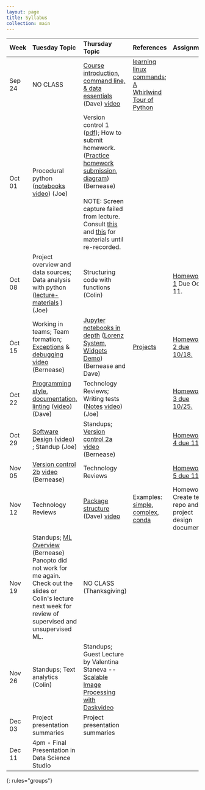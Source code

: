 ```yaml
---
layout: page
title: Syllabus
collection: main
---
```


| Week          | Tuesday Topic       | Thursday Topic     | References         | Assignment   |
|:--------------|:--------------------|:-------------------|:-------------------|:-------------|
|Sep 24 | NO CLASS | [Course introduction, command line, & data essentials](https://github.com/UWSEDS/LectureNotes/blob/master/01_Course_Introduction_Command_Line_Data_Essentials/01_Course_Introduction_Command_Line_Data_Essentials.pptx?raw=true) (Dave) [video](https://uw.hosted.panopto.com/Panopto/Pages/Viewer.aspx?id=a8b5dda0-778e-48d8-9f1d-a9680159ac29) | [learning linux commands](http://linuxcommand.org/lc3_learning_the_shell.php); [A Whirlwind Tour of Python](https://jakevdp.github.io/WhirlwindTourOfPython/) | |
|Oct 01  | Procedural python ([notebooks](https://github.com/UWSEDS/LectureNotes/tree/master/02_Procedural_Python) [video](https://uw.hosted.panopto.com/Panopto/Pages/Viewer.aspx?id=0e0e7114-c781-42cd-a0ea-a96d015b0504)) (Joe) | Version control 1 ([pdf](https://github.com/UWSEDS/LectureNotes/raw/master/03_Version_Control_1/03_Version_Control_1.pdf)); How to submit homework. ([Practice homework submission](https://classroom.github.com/a/_tncTrOr), [diagram](https://github.com/UWSEDS/LectureNotes/raw/master/03_Version_Control_1/Version_Control_Diagram_1.pdf)) (Bernease) <br><br> NOTE: Screen capture failed from lecture. Consult [this](https://swcarpentry.github.io/git-novice/) and [this](https://www.atlassian.com/git/tutorials) for materials until re-recorded. | |
|Oct 08  | Project overview and data sources; Data analysis with python ([lecture-materials](https://github.com/UWSEDS/LectureNotes/tree/master/04_ProjectOverview_AnalysisWorkflow) )(Joe)      | Structuring code with functions (Colin)|| [Homework 1](https://classroom.github.com/a/cgcLxAfZ) Due Oct 11. |
|Oct 15  | Working in teams; Team formation; [Exceptions](https://github.com/UWSEDS/LectureNotes/blob/master/06_Projects_Exceptions_Testing/Exceptions.ipynb) & [debugging](https://github.com/UWSEDS/LectureNotes/blob/master/06_Projects_Exceptions_Testing/Debugging.ipynb) [video](https://uw.hosted.panopto.com/Panopto/Pages/Viewer.aspx?id=b25ef301-17ec-4510-b5e9-a97b015b6c20) (Bernease)     | [Jupyter notebooks in depth](https://raw.githubusercontent.com/UWSEDS/LectureNotes/master/07-Jupyter-Notebook-In-Depth/Jupyter%20Notebook%20In%20Depth.ipynb) ([Lorenz System](https://raw.githubusercontent.com/UWSEDS/LectureNotes/master/07-Jupyter-Notebook-In-Depth/LorenzSystem.ipynb), [Widgets Demo](https://raw.githubusercontent.com/UWSEDS/LectureNotes/master/07-Jupyter-Notebook-In-Depth/WidgetsDemo.ipynb)) (Bernease and Dave) | [Projects](http://uwseds.github.io/projects.html) | [Homework 2 due 10/18.](https://classroom.github.com/a/9xEwb4S7) |
|Oct 22  | [Programming style, documentation, linting](https://github.com/UWSEDS/LectureNotes/blob/master/08-Documentation-and-Style/Documentation_and_Style.pptx?raw=true) ([video](https://uw.hosted.panopto.com/Panopto/Pages/Viewer.aspx?id=0e19cbee-d93f-42de-89b7-a982015bb3c3)) (Dave)                              | Technology Reviews; Writing tests ([Notes](https://github.com/UWSEDS/LectureNotes/tree/master/09_UnitTests) [video](https://uw.hosted.panopto.com/Panopto/Pages/Viewer.aspx?id=95bdcb97-308d-42dc-a2b7-a984015b4819)) (Joe) | |[Homework 3 due 10/25.](https://classroom.github.com/a/Gs1h4jPw)|
|Oct 29  | [Software Design](https://github.com/UWSEDS/LectureNotes/blob/master/10_SoftwareDesign/Software-Design.pdf) ([video](https://uw.hosted.panopto.com/Panopto/Pages/Viewer.aspx?id=e2e194ca-dc87-46b5-9911-a989015a80ee)) ; Standup  (Joe)                                          | Standups; [Version control 2a](https://github.com/UWSEDS/LectureNotes/blob/master/11_Version_Control_2/11_Version_Control_2.pdf) [video](https://uw.hosted.panopto.com/Panopto/Pages/Viewer.aspx?id=7d3aa3d0-e125-41ea-85c9-a98b015bb749) (Bernease) | | [Homework 4 due 11/1](https://classroom.github.com/a/h8NxDdUg) |
|Nov 05  | [Version control 2b](https://github.com/UWSEDS/LectureNotes/raw/master/11b_Version_Control_3/11b_Version_Control_3.pdf) [video](https://uw.hosted.panopto.com/Panopto/Pages/Viewer.aspx?id=9cf3b7b3-42f1-49dc-a08b-a990016b65f1) (Bernease)                                                      | Technology Reviews | |[Homework 5 due 11/8](https://github.com/UWSEDS-Au18/HW5) |
|Nov 12  | Technology Reviews                                                   | [Package structure](https://github.com/UWSEDS/LectureNotes/blob/master/12_Package_Structure/Project-Structure-and-Packages.pptx?raw=true) (Dave) [video](https://uw.hosted.panopto.com/Panopto/Pages/Viewer.aspx?id=37f063b1-0ead-407d-a0f1-a999016cd60e) | Examples: [simple](https://github.com/dacb/codebase), [complex](https://github.com/uwescience/shablona), [conda](https://github.com/ECSHackWeek/ECSOpenData/blob/master/.travis.yml) |Homework: Create team repo and project design documents|
|Nov 19  | Standups; [ML Overview](https://raw.githubusercontent.com/UWSEDS/LectureNotes/master/01_Course_Introduction_Command_Line_Data_Essentials/download_pronto.bash) (Bernease) <br> Panopto did not work for me again. Check out the slides or Colin's lecture next week for review of supervised and unsupervised ML. | NO CLASS (Thanksgiving)
|Nov 26  | Standups; Text analytics (Colin)                                        | Standups; Guest Lecture by Valentina Staneva -- [Scalable Image Processing with Dask](https://notebooks.azure.com/vms16/libraries/Dask-ImageXD-2018)[video](https://uw.hosted.panopto.com/Panopto/Pages/Viewer.aspx?id=caa4713a-fcfc-4cd5-a6e2-a9a80022792a)|
|Dec 03  | Project presentation summaries                                          | Project presentation summaries  ||
|Dec 11  | 4pm - Final Presentation in Data Science Studio | ||
{: rules="groups"}
